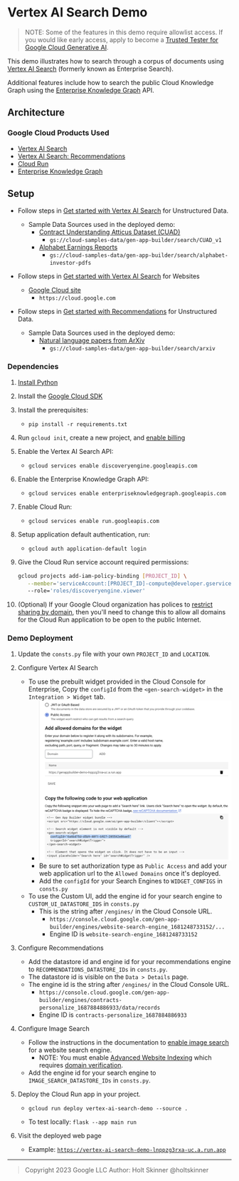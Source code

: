 # Vertex AI Search Demo

> NOTE: Some of the features in this demo require allowlist access. If you would like early access, apply to become a [Trusted Tester for Google Cloud Generative AI][trustedtester].

This demo illustrates how to search through a corpus of documents using [Vertex AI Search][enterprisesearch] (formerly known as Enterprise Search).

Additional features include how to search the public Cloud Knowledge Graph using the [Enterprise Knowledge Graph][enterpriseknowledgegraph] API.

## Architecture

### Google Cloud Products Used

- [Vertex AI Search][enterprisesearch]
- [Vertex AI Search: Recommendations][try_recommendations]
- [Cloud Run][cloudrun]
- [Enterprise Knowledge Graph][enterpriseknowledgegraph]

## Setup

- Follow steps in [Get started with Vertex AI Search][try_search] for Unstructured Data.

  - Sample Data Sources used in the deployed demo:
    - [Contract Understanding Atticus Dataset (CUAD)](https://www.atticusprojectai.org/cuad)
      - `gs://cloud-samples-data/gen-app-builder/search/CUAD_v1`
    - [Alphabet Earnings Reports](https://abc.xyz/investor/)
      - `gs://cloud-samples-data/gen-app-builder/search/alphabet-investor-pdfs`

- Follow steps in [Get started with Vertex AI Search][try_search] for Websites

  - [Google Cloud site](https://cloud.google.com)
    - `https://cloud.google.com`

- Follow steps in [Get started with Recommendations][try_recommendations] for Unstructured Data.

  - Sample Data Sources used in the deployed demo:
    - [Natural language papers from ArXiv](https://arxiv.org)
      - `gs://cloud-samples-data/gen-app-builder/search/arxiv`

### Dependencies

1. [Install Python](https://www.python.org/downloads/)
2. Install the [Google Cloud SDK](https://cloud.google.com/sdk/docs/install)
3. Install the prerequisites:
   - `pip install -r requirements.txt`
4. Run `gcloud init`, create a new project, and
   [enable billing](https://cloud.google.com/billing/docs/how-to/modify-project#enable_billing_for_a_project)
5. Enable the Vertex AI Search API:
   - `gcloud services enable discoveryengine.googleapis.com`
6. Enable the Enterprise Knowledge Graph API:
   - `gcloud services enable enterpriseknowledgegraph.googleapis.com`
7. Enable Cloud Run:
   - `gcloud services enable run.googleapis.com`
8. Setup application default authentication, run:
   - `gcloud auth application-default login`
9. Give the Cloud Run service account required permissions:

   ```sh
   gcloud projects add-iam-policy-binding [PROJECT_ID] \
      --member='serviceAccount:[PROJECT_ID]-compute@developer.gserviceaccount.com' \ 
      --role='roles/discoveryengine.viewer'
   ```

10. (Optional) If your Google Cloud organization has polices to [restrict sharing by domain](https://cloud.google.com/resource-manager/docs/organization-policy/restricting-domains), then you'll need to change this to allow all domains for the Cloud Run application to be open to the public Internet.

### Demo Deployment

1. Update the `consts.py` file with your own `PROJECT_ID` and `LOCATION`.

2. Configure Vertex AI Search

   - To use the prebuilt widget provided in the Cloud Console for Enterprise, Copy the `configId` from the `<gen-search-widget>` in the `Integration > Widget` tab.
     - ![configId](img/configId.png)
     - Be sure to set authorization type as `Public Access` and add your web application url to the `Allowed Domains` once it's deployed.
     - Add the `configId` for your Search Engines to `WIDGET_CONFIGS` in `consts.py`
   - To use the Custom UI, add the engine id for your search engine to `CUSTOM_UI_DATASTORE_IDS` in `consts.py`
     - This is the string after `/engines/` in the Cloud Console URL.
       - `https://console.cloud.google.com/gen-app-builder/engines/website-search-engine_1681248733152/...`
       - Engine ID is `website-search-engine_1681248733152`

3. Configure Recommendations

   - Add the datastore id and engine id for your recommendations engine to `RECOMMENDATIONS_DATASTORE_IDs` in `consts.py`.
   - The datastore id is visible on the `Data > Details` page.
   - The engine id is the string after `/engines/` in the Cloud Console URL.
     - `https://console.cloud.google.com/gen-app-builder/engines/contracts-personalize_1687884886933/data/records`
     - Engine ID is `contracts-personalize_1687884886933`

4. Configure Image Search

   - Follow the instructions in the documentation to [enable image search](https://cloud.google.com/generative-ai-app-builder/docs/image-search#enable-advanced) for a website search engine.
      - NOTE: You must enable [Advanced Website Indexing](https://cloud.google.com/generative-ai-app-builder/docs/about-advanced-features#advanced-website-indexing) which requires [domain verification](https://cloud.google.com/generative-ai-app-builder/docs/domain-verification).
   - Add the engine id for your search engine to `IMAGE_SEARCH_DATASTORE_IDs` in `consts.py`.

5. Deploy the Cloud Run app in your project.

   - `gcloud run deploy vertex-ai-search-demo --source .`

   - To test locally: `flask --app main run`

6. Visit the deployed web page
   - Example: [`https://vertex-ai-search-demo-lnppzg3rxa-uc.a.run.app`](https://vertex-ai-search.web.app/)

---

> Copyright 2023 Google LLC
> Author: Holt Skinner @holtskinner

[cloudrun]: https://cloud.google.com/run
[enterpriseknowledgegraph]: https://cloud.google.com/enterprise-knowledge-graph/docs/overview
[enterprisesearch]: https://cloud.google.com/enterprise-search
[try_recommendations]: https://cloud.google.com/generative-ai-app-builder/docs/try-personalize
[try_search]: https://cloud.google.com/generative-ai-app-builder/docs/try-enterprise-search
[trustedtester]: https://cloud.google.com/ai/earlyaccess/join
